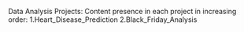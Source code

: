 Data Analysis Projects:
    Content presence in each project in increasing order:
       1.Heart_Disease_Prediction
       2.Black_Friday_Analysis
